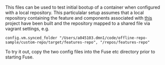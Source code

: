 This files can be used to test initial bootup of a container when configured
with a local repository. This particulalar setup assumes that a local
repository containing the feature and components associated with 
[this]() 
project have been built and the repository mapped to a shared file
via vagrant settings, e.g.

    config.vm.synced_folder "/Users/a045103.dmn1/code/offline-repo-sample/custom-repo/target/features-repo", "/repos/features-repo"

To try it out, copy the two config files into the Fuse etc directory prior to starting Fuse.
